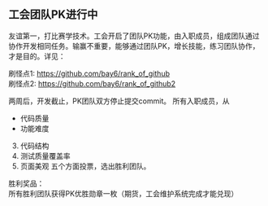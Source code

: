 ## 工会团队PK进行中

友谊第一，打比赛学技术。工会开启了团队PK功能，由入职成员，组成团队通过协作开发相同任务。输赢不重要，能够通过团队PK，增长技能，练习团队协作，才是目的。详见：

刷怪点1: https://github.com/bay6/rank_of_github<br/>
刷怪点2: https://github.com/bay6/rank_of_github2<br/>

两周后，开发截止，PK团队双方停止提交commit。 所有入职成员，从<br/>
* 代码质量
* 功能难度
3. 代码结构
4. 测试质量覆盖率
5. 页面美观
五个方面投票，选出胜利团队。

胜利奖品：<br/>
所有胜利团队获得PK优胜勋章一枚（期货，工会维护系统完成才能兑现）

